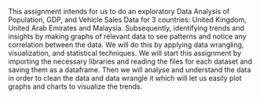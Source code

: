  This assignment intends for us to do an exploratory Data Analysis of Population, GDP, and
 Vehicle Sales Data for 3 countries: United Kingdom, United Arab Emirates and Malaysia.
 Subsequently, identifying trends and insights by making graphs of relevant data to see patterns
 and notice any correlation between the data. We will do this by applying data wrangling,
 visualization, and statistical techniques. We will start this assignment by importing the necessary
 libraries and reading the files for each dataset and saving them as a dataframe. Then we will
 analyse and understand the data in order to clean the data and data wrangle it which will let us
 easily plot graphs and charts to visualize the trends.
